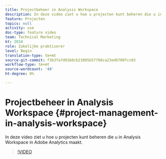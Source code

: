```yaml
---
title: Projectbeheer in Analysis Workspace
description: In deze video ziet u hoe u projecten kunt beheren die u in Analysis Workspace in Adobe Analytics maakt.
feature: Projecten
topics: null
activity: use
doc-type: feature video
team: Technical Marketing
kt: 2034
role: Zakelijke praktiserer
level: Begin
translation-type: tm+mt
source-git-commit: f3b3fa7d91b0cb21005b57768ca23ed6700fcc03
workflow-type: tm+mt
source-wordcount: '48'
ht-degree: 0%

---
```



# Projectbeheer in Analysis Workspace {#project-management-in-analysis-workspace}

In deze video ziet u hoe u projecten kunt beheren die u in Analysis Workspace in Adobe Analytics maakt.

>[!VIDEO](https://video.tv.adobe.com/v/24035/?quality=12)
